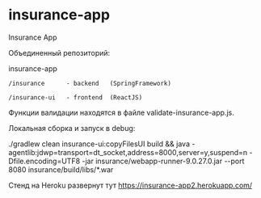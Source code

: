 # insurance-app
Insurance App

Объединенный репозиторий:

insurance-app

	/insurance 		- backend 	(SpringFramework)
	
	/insurance-ui	- frontend 	(ReactJS)
	
Функции валидации находятся в файле validate-insurance-app.js. 

Локальная сборка и запуск в debug: 

./gradlew clean insurance-ui:copyFilesUI build && java -agentlib:jdwp=transport=dt_socket,address=8000,server=y,suspend=n -Dfile.encoding=UTF8 -jar insurance/webapp-runner-9.0.27.0.jar --port 8080 insurance/build/libs/*.war

Стенд на Heroku развернут тут https://insurance-app2.herokuapp.com/
